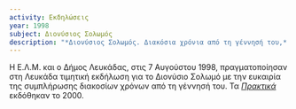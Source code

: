 ```yaml
---
activity: Εκδηλώσεις
year: 1998 
subject: Διονύσιος Σολωμός
description: "*Διονύσιος Σολωμός. Διακόσια χρόνια από τη γέννησή του,* Λευκάδα 7 Αυγούστου 1998. Τα [*Πρακτικά*](/publications/epetiaka-afierwmata/dionysios_solwmos_200_xronia.html) εκδόθηκαν το 2000."
---
```


Η Ε.Λ.Μ. και ο Δήμος Λευκάδας, στις 7 Αυγούστου 1998, πραγματοποίησαν στη Λευκάδα τιμητική εκδήλωση για το Διονύσιο Σολωμό με την ευκαιρία της συμπλήρωσης διακοσίων χρόνων από τη γέννησή του. Τα [*Πρακτικά*](/publications/epetiaka-afierwmata/dionysios_solwmos_200_xronia.html) εκδόθηκαν το 2000.
